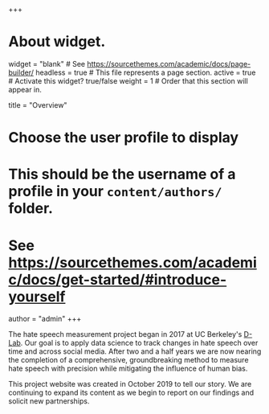 +++
# About widget.
widget = "blank"  # See https://sourcethemes.com/academic/docs/page-builder/
headless = true  # This file represents a page section.
active = true  # Activate this widget? true/false
weight = 1  # Order that this section will appear in.

title = "Overview"

# Choose the user profile to display
# This should be the username of a profile in your `content/authors/` folder.
# See https://sourcethemes.com/academic/docs/get-started/#introduce-yourself
author = "admin"
+++

The hate speech measurement project began in 2017 at UC Berkeley's [D-Lab](http://dlab.berkeley.edu). Our goal is to apply data science to track changes in hate speech over time and across social media. After two and a half years we are now nearing the completion of a comprehensive, groundbreaking method to measure hate speech with precision while mitigating the influence of human bias.

This project website was created in October 2019 to tell our story. We are continuing to expand its content as we begin to report on our findings and solicit new partnerships.
